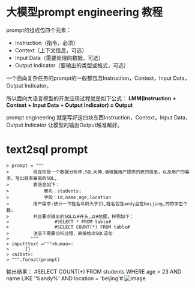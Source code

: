 # 大模型prompt engineering 教程
prompt的组成包四个元素：

+ Instruction（指令，必须）
+ Context（上下文信息，可选）
+ Input Data（需要处理的数据，可选）
+ Output Indicator（要输出的类型或格式，可选）

一个面向复杂任务的prompt的一般都包含Instruction，Context，Input Data，Output Indicator。

所以面向大语言模型的开发应用过程就是如下公式：
**LMM(Instruction + Context + Input Data + Output Indicator)  = Output**

prompt engineering 就是写好这四块东西Instruction，Context，Input Data，Output Indicator
让模型的输出Output越准越好。

# text2sql  prompt
```
> prompt = """
>         现在你是一个数据分析师,SQL大神,请根据用户提供的表的信息，以及用户的需求，写出效率最高的SQL,
>         表信息如下：
>             表名：students;
>             字段：id,name,age,location
>         用户需求:统计一下姓名年龄大于23,姓名包含andy且在beijing,的的学生个数。
>         并且要求输出的SQL以#开头,以#结尾，样例如下：
>                 #SELECT * FROM table#
>                 #SELECT COUNT(*) FROM table#
>         注意不需要分析过程，直接给出SQL语句
>        """
> inputttext ="""<human>:
>      {}
> <aibot>:
> """.format(prompt)
```
  
  输出结果：  #SELECT COUNT(*) FROM students WHERE age > 23 AND name LIKE '%andy%' AND location = 'beijing'#
  ![image](https://github.com/wp931120/text2sql/assets/28627216/9e43aba9-fefc-4fc8-8537-8b7082424348)

